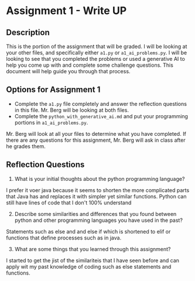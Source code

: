 # Assignment 1 - Write UP

## Description
This is the portion of the assignment that will be graded.  I will be looking at your other files, and specifically either `a1.py` or `a1_ai_problems.py`.  I will be looking to see that you completed the problems or used a generative AI to help you come up with and complete some challenge questions.  This document will help guide you through that process.

## Options for Assignment 1
- Complete the `a1.py` file completely and answer the reflection questions in this file.  Mr. Berg will be looking at both files.
- Complete the `python_with_generative_ai.md` and put your programming portions in `a1_ai_problems.py`.

Mr. Berg will look at all your files to determine what you have completed.  If there are any questions for this assignment, Mr. Berg will ask in class after he grades them.


## Reflection Questions

1. What is your initial thoughts about the python programming language?

I prefer it voer java because it seems to shorten the more complicated parts that Java has and replaces it with simpler yet similar functions. Python can still have lines of code that I don't 100% understand

2. Describe some similarities and differences that you found between python and other programming languages you have used in the past?

Statements such as else and and else if which is shortened to elif or functions that define processes such as in java.

3. What are some things that you learned through this assignment?

I started to get the jist of the similariteis that I have seen before and can apply wit my past knowledge of coding such as else statements and functions.